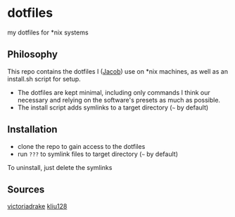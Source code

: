 # dotfiles
my dotfiles for *nix systems

## Philosophy
This repo contains the dotfiles I ([Jacob](https://vatsj.github.io/)) use on *nix machines, as well as an install.sh script for setup.
- The dotfiles are kept minimal, including only commands I think our necessary and relying on the software's presets as much as possible.
- The install script adds symlinks to a target directory (`~` by default)

## Installation
- clone the repo to gain access to the dotfiles
- run `???` to symlink files to target directory (`~` by default)

To uninstall, just delete the symlinks

## Sources
[victoriadrake](https://github.com/victoriadrake/dotfiles/tree/ubuntu-20.04)
[kliu128](https://github.com/kliu128/dotfiles)
